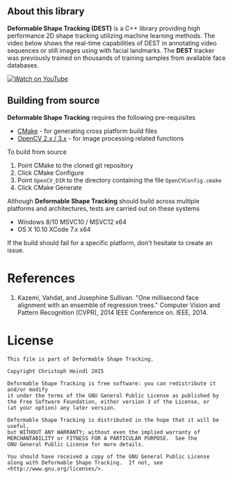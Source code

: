 ## About this library

**Deformable Shape Tracking (DEST)** is a C++ library providing high performance 2D shape tracking utilizing
machine learning methods. The video below shows the real-time capabilities of DEST in annotating video sequences
or still images using with facial landmarks. The **DEST** tracker was previously trained on thousands of
training samples from available face databases.

[![Watch on YouTube](http://img.youtube.com/vi/Hewjc0oyqPQ/0.jpg)](https://youtu.be/Hewjc0oyqPQ)

## Building from source
**Deformable Shape Tracking** requires the following pre-requisites

 - [CMake](www.cmake.org) - for generating cross platform build files
 - [OpenCV 2.x / 3.x](www.opencv.org) - for image processing related functions

To build from source

 1. Point CMake to the cloned git repository
 1. Click CMake Configure
 1. Point `OpenCV_DIR` to the directory containing the file `OpenCVConfig.cmake`
 1. Click CMake Generate

Although **Deformable Shape Tracking** should build across multiple platforms and architectures, tests are carried out on these systems
 - Windows 8/10 MSVC10 / MSVC12 x64
 - OS X 10.10 XCode 7.x x64

If the build should fail for a specific platform, don't hesitate to create an issue.

# References

 1. <a name="Kazemi14"></a>Kazemi, Vahdat, and Josephine Sullivan. "One millisecond face alignment with an ensemble of regression trees." Computer Vision and Pattern Recognition (CVPR), 2014 IEEE Conference on. IEEE, 2014.

# License

```
This file is part of Deformable Shape Tracking.

Copyright Christoph Heindl 2015

Deformable Shape Tracking is free software: you can redistribute it and/or modify
it under the terms of the GNU General Public License as published by
the Free Software Foundation, either version 3 of the License, or
(at your option) any later version.

Deformable Shape Tracking is distributed in the hope that it will be useful,
but WITHOUT ANY WARRANTY; without even the implied warranty of
MERCHANTABILITY or FITNESS FOR A PARTICULAR PURPOSE.  See the
GNU General Public License for more details.

You should have received a copy of the GNU General Public License
along with Deformable Shape Tracking.  If not, see <http://www.gnu.org/licenses/>.
```
